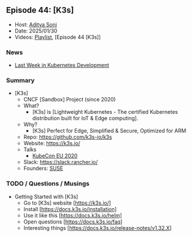 ## Episode 44: [K3s]

- Host: [Aditya Soni](https://www.linkedin.com/in/adityasonittyl/)
- Date: 2025/01/30
- Videos: [Playlist](https://www.youtube.com/playlist?list=PLj6h78yzYM2PnyOsrsCbR_kqjCKfPObHK), [Episode 44 [K3s]]

### News

-  [Last Week in Kubernetes Development](https://lwkd.info/2025/20250129)

### Summary

- [K3s]
  - CNCF [Sandbox] Project (since 2020)
  - What?
    - [K3s] is [Lightweight Kubernetes - The certified Kubernetes distribution built for IoT & Edge computing].
  - Why?
    - [K3s] Perfect for Edge, Simplified & Secure, Optimized for ARM
  - Repo: https://github.com/k3s-io/k3s
  - Website: https://k3s.io/
  - Talks
    - [KubeCon EU 2020](https://www.youtube.com/watch?v=aR12Oij4CYw&t=10s)
  - Slack: https://slack.rancher.io/ 
  - Founders: [SUSE](https://www.suse.com/)

### TODO / Questions / Musings

- Getting Started with [K3s]
  - Go to [K3s] website [https://k3s.io/]
  - Install [https://docs.k3s.io/installation]
  - Use it like this [https://docs.k3s.io/helm]
  - Open questions [https://docs.k3s.io/faq]
  - Interesting things [https://docs.k3s.io/release-notes/v1.32.X]

